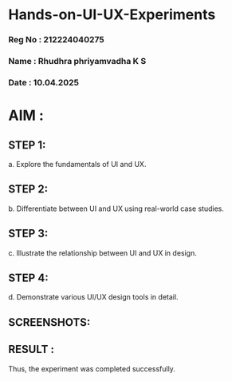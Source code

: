 # Hands-on-UI-UX-Experiments

### Reg No : 212224040275
### Name : Rhudhra phriyamvadha K S
### Date : 10.04.2025

# AIM :
## STEP 1:
a. Explore the fundamentals of UI and UX.

## STEP 2:
b. Differentiate between UI and UX using real-world case studies.

## STEP 3:
c. Illustrate the relationship between UI and UX in design.

## STEP 4:
d. Demonstrate various UI/UX design tools in detail.

## SCREENSHOTS:



## RESULT :
Thus, the experiment was completed successfully.
